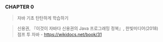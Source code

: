 ### CHAPTER 0
> 자바 기초 탄탄하게 학습하기

> 신용권, 『이것이 자바다 신용권의 Java 프로그래밍 정복』, 한빛미디어(2018)  
> 점프 투 자바 - https://wikidocs.net/book/31
